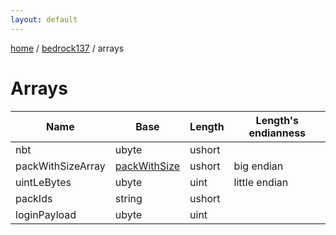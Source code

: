 ```yaml
---
layout: default
---
```


[home](/)  /  [bedrock137](/protocol/bedrock137)  /  arrays

# Arrays

Name | Base | Length | Length's endianness
---|---|---|---
nbt | ubyte | ushort | 
packWithSizeArray | [packWithSize](/protocol/bedrock137/types/pack-with-size) | ushort | big endian
uintLeBytes | ubyte | uint | little endian
packIds | string | ushort | 
loginPayload | ubyte | uint | 

